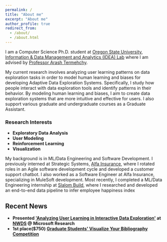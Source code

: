 ```yaml
---
permalink: /
title: "About me"
excerpt: "About me"
author_profile: true
redirect_from: 
  - /about/
  - /about.html
---
```


I am a Computer Science Ph.D. student at [Oregon State University](https://oregonstate.edu/about), [Information & Data Management and Analytics (IDEA) Lab](https://web.engr.oregonstate.edu/~termehca/) where I am advised by [Professor Arash Termehchy](https://engineering.oregonstate.edu/people/arash-termehchy).

My current research involves analyzing user learning patterns on data exploration tasks in order to model human learning and biases for developing Adaptive Data Exploration Systems. Specifically, I study how people interact with data exploration tools and identify patterns in their behavior. By modeling human learning and biases, I aim to create data exploration systems that are more intuitive and effective for users.
I also support various graduate and undergraduate courses as a Graduate Assistant.

### Research Interests
- **Exploratory Data Analysis**
- **User Modeling**
- **Reinforcement Learning**
- **Visualization**

My background is in ML/Data Engineering and Software Development. 
 I previously interned at Strategic Systems, [Alfa Insurance](https://www.alfainsurance.com/about-alfa), where I rotated roles in an Agile software development cycle and developed a customer support chatbot. I also worked as a Software Engineer at Alfa Insurance, specializing in MuleSoft development. Most recently, I completed a ML/Data Engineering internship at [Slalom Build](https://www.slalombuild.com/data-engineering), where I researched and developed an end-to-end data pipeline to infer employee happiness index

## Recent News
- **Presented ['Analyzing User Learning in Interactive Data Exploration'](https://drive.google.com/file/d/1CuVgWxj_K4b2BDTXhldWElgGXebtkWAy/view?usp=sharing) at [NWDS](https://www.microsoft.com/en-us/research/event/northwest-database-society-nwds-annual-meeting-2023/) @ Microsoft Research**
- **1st place($750) [Graduate Students' Visualize Your Bibliography Competition](https://drive.google.com/file/d/1HfgNKNBgXX18z5fwEZFUvCX6Xwpi6dWQ/view?usp=sharing)**


